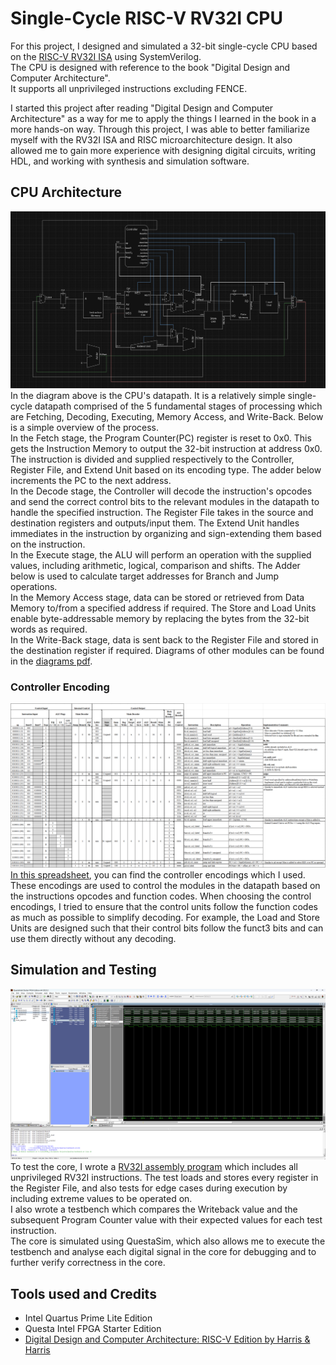 # Single-Cycle RISC-V RV32I CPU
For this project, I designed and simulated a 32-bit single-cycle CPU based on the [RISC-V RV32I ISA](https://riscv.org/wp-content/uploads/2017/05/riscv-spec-v2.2.pdf) using SystemVerilog. \
The CPU is designed with reference to the book "Digital Design and Computer Architecture".\
It supports all unprivileged instructions excluding FENCE.

I started this project after reading "Digital Design and Computer Architecture" as a way for me to apply the things I learned in the book in a more hands-on way. Through this project, I was able to better familiarize myself with the RV32I ISA and RISC microarchitecture design. It also allowed me to gain more experience with designing digital circuits, writing HDL, and working with synthesis and simulation software.


## CPU Architecture
![rv32i_architecture](diagrams/rv32i_singlecycle.png)
In the diagram above is the CPU's datapath. It is a relatively simple single-cycle datapath comprised of the 5 fundamental stages of processing which are Fetching, Decoding, Executing, Memory Access, and Write-Back. Below is a simple overview of the process.\
In the Fetch stage, the Program Counter(PC) register is reset to 0x0. This gets the Instruction Memory to output the 32-bit instruction at address 0x0. The instruction is divided and supplied respectively to the Controller, Register File, and Extend Unit based on its encoding type. The adder below increments the PC to the next address.\
In the Decode stage, the Controller will decode the instruction's opcodes and send the correct control bits to the relevant modules in the datapath to handle the specified instruction. The Register File takes in the source and destination registers and outputs/input them. The Extend Unit handles immediates in the instruction by organizing and sign-extending them based on the instruction.\
In the Execute stage, the ALU will perform an operation with the supplied values, including arithmetic, logical, comparison and shifts. The Adder below is used to calculate target addresses for Branch and Jump operations.\
In the Memory Access stage, data can be stored or retrieved from Data Memory to/from a specified address if required. The Store and Load Units enable byte-addressable memory by replacing the bytes from the 32-bit words as required.\
In the Write-Back stage, data is sent back to the Register File and stored in the destination register if required.
Diagrams of other modules can be found in the [diagrams pdf](diagrams/rv32i_singlecycle.pdf).

### Controller Encoding
![Encoding snapshot](diagrams/control_encoding_snapshot.png)
[In this spreadsheet](https://docs.google.com/spreadsheets/d/1ObX82jtqt7p4MyPdnp8WD8ZDNUcQtPOa4eVUBDf5Vuc/edit?usp=sharing), you can find the controller encodings which I used. 
These encodings are used to control the modules in the datapath based on the instructions opcodes and function codes. When choosing the control encodings, I tried to ensure that the control units follow the function codes as much as possible to simplify decoding. For example, the Load and Store Units are designed such that their control bits follow the funct3 bits and can use them directly without any decoding.

## Simulation and Testing
![QuestaSim snapshot](diagrams/questasim_snapshot.png)
To test the core, I wrote a [RV32I assembly program](Quartus/instruction_memory/rv32i_simple_test(desc).txt) which includes all unprivileged RV32I instructions. The test loads and stores every register in the Register File, and also tests for edge cases during execution by including extreme values to be operated on.\
I also wrote a testbench which compares the Writeback value and the subsequent Program Counter value with their expected values for each test instruction.\
The core is simulated using QuestaSim, which also allows me to execute the testbench and analyse each digital signal in the core for debugging and to further verify correctness in the core.

## Tools used and Credits
- Intel Quartus Prime Lite Edition
- Questa Intel FPGA Starter Edition
- [Digital Design and Computer Architecture: RISC-V Edition by Harris & Harris](https://www.goodreads.com/book/show/57086525-digital-design-and-computer-architecture-risc-v-edition)

